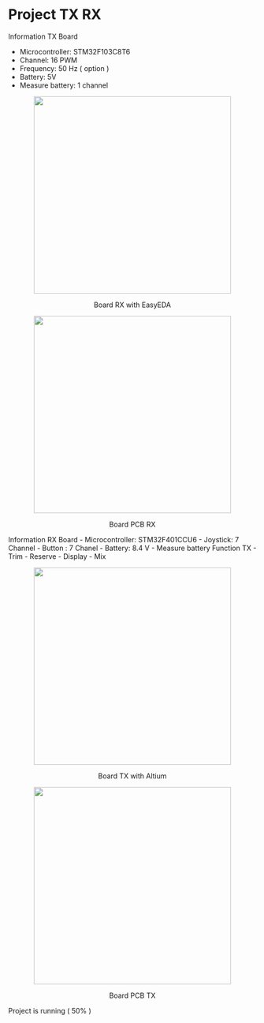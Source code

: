 # Project TX RX

Information TX Board
- Microcontroller: STM32F103C8T6
- Channel: 16 PWM
- Frequency: 50 Hz ( option )
- Battery: 5V
- Measure battery: 1 channel
<p align="center">
  <img src="https://github.com/quyleHCMUT/ProjectTXRX/blob/main/image/PCBRX.png" width="400" />
</p>
<p align="center">
  Board RX with EasyEDA
</p>
<p align="center">
  <img src="https://github.com/quyleHCMUT/ProjectTXRX/blob/main/image/PCBTX_2.jpg" width="400" />
</p>
<p align="center">
  Board PCB RX
</p>
Information RX Board
- Microcontroller: STM32F401CCU6
- Joystick: 7 Channel
- Button : 7 Chanel
- Battery: 8.4 V
- Measure battery
Function TX
- Trim
- Reserve
- Display
- Mix
<p align="center">
  <img src="https://github.com/quyleHCMUT/ProjectTXRX/blob/main/image/PCBTX.png" width="400" />
</p>
<p align="center">
  Board TX with Altium
</p>
<p align="center">
  <img src="https://github.com/quyleHCMUT/ProjectTXRX/blob/main/image/PCBTX_1.jpg" width="400" />
</p>
<p align="center">
  Board PCB TX
</p>
Project is running ( 50% )

